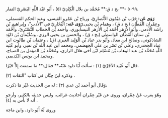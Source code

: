 ٥٠٩٩ -** بخ د ق:** مُحَمَّد بن بلال الْكِنْدِيّ (٥) ، أَبُو عَبْد اللَّهِ البَصْرِيّ التمار.

**رَوَى عَن:** حَرْب بْن مَيْمُون الأَنْصارِيّ، ورياح بْن عَمْرو القيسي، وعبد الحكم القسملي، وعِمْران الْقَطَّان (بخ د ق) ، وهمام بْن يحيى.**رَوَى عَنه:** الْبُخَارِيّ في "الأدب"، وإبراهيم بْن راشد الأدمي، وأَبُو الأزهر أَحْمَد بْن الأزهر النيسابوري، وأحمد بْن الخطاب التُّسْتَرِيّ، وأَحْمَد بْن سنان الْقَطَّان الواسطي (بخ د ق) ، والحسن بن يحيى الرزي، وسُلَيْمان بْن دَاوُد الشاذكوني، وصالح ابن معاذ، وأَبُو بدر عباد بْن الْوَلِيد الغبري (ق) ، وعثمان بْن طالوت ابن عباد الجحدري، وعلي بْن نَصْر بن علي الجهضمي، ومحمد ابن عَبد الله بْن نمير، وأبو عُبَيد اللَّهِ مُحَمَّد بْن عبد الوهاب بْن مُسْلِم ابْن أخي هلال الرازي، ومُحَمَّد بْن المؤمل بن الصباح، ومحمد ابن يونس الكديمي.

قال أَبُو عُبَيد الآجُرِّيّ (١) : سألت أَبَا داود عَنْهُ،** فقال:** ما سمعت إِلاَّ خَيْرًا.

وذكره ابنُ حِبَّان في كتاب "الثقات (٢) .

وَقَال أبو أحمد بْن عدي (٣) : له من الحديث غَيْر مَا ذكرت،

وهُوَ يغرب عَنْ عِمْران، وروى عن غَيْر عِمْران أحاديث غرائب، وليس حديثه بالكثير، وأرجو أنه لا بأس به (٤) .

وروى لَهُ أَبُو داود، وابن ماجة
